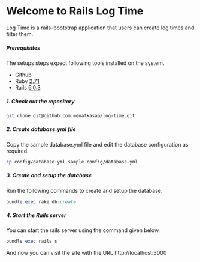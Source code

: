 # Welcome to Rails Log Time

Log Time is a rails-bootstrap application that users can create log times and filter them.

##### Prerequisites

The setups steps expect following tools installed on the system.

- Github
- Ruby [2.7.1](https://github.com/menafkasap/log-time/blob/master/.ruby-version#L1)
- Rails [6.0.3](https://github.com/menafkasap/log-time/blob/master/Gemfile#L7)

##### 1. Check out the repository

```bash
git clone git@github.com:menafkasap/log-time.git
```

##### 2. Create database.yml file

Copy the sample database.yml file and edit the database configuration as required.

```bash
cp config/database.yml.sample config/database.yml
```

##### 3. Create and setup the database

Run the following commands to create and setup the database.

```ruby
bundle exec rake db:create
```

##### 4. Start the Rails server

You can start the rails server using the command given below.

```ruby
bundle exec rails s
```

And now you can visit the site with the URL http://localhost:3000
